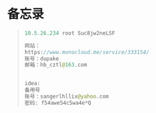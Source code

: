 # 备忘录

> ```kotlin
> 10.5.26.234 root Suc8jw2neLSF
> 
> 网站：
> https://www.monocloud.me/service/333154/
> 账号：dupake
> 邮箱：hb_cztl@163.com
> 
> 
> idea:
> 备用号
> 账号：sangerlhllix@yahoo.com
> 密码: f54awe54c5wa4e*Q
> ```

